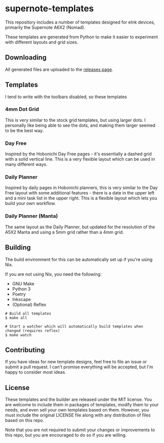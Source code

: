 # supernote-templates

This repository includes a number of templates designed for eInk devices,
primarily the Supernote A6X2 (Nomad).

These templates are generated from Python to make it easier to experiment with
different layouts and grid sizes.

## Downloading

All generated files are uploaded to the [releases
page](https://github.com/belak/supernote-templates/releases).

## Templates

I tend to write with the toolbars disabled, so these templates

### 4mm Dot Grid

This is very similar to the stock grid templates, but using larger dots. I
personally like being able to see the dots, and making them larger seemed to be
the best way.

### Day Free

Inspired by the Hobonichi Day Free pages - it's essentially a dashed grid with a
solid vertical line. This is a very flexible layout which can be used in many
different ways.

### Daily Planner

Inspired by daily pages in Hobonichi planners, this is very similar to the Day
Free layout with some additional features - there is a date in the upper left
and a mini task list in the upper right. This is a flexible layout which lets
you build your own workflow.

### Daily Planner (Manta)

The same layout as the Daily Planner, but updated for the resolution of the A5X2
Manta and using a 5mm grid rather than a 4mm grid.

## Building

The build environment for this can be automatically set up if you're using Nix.

If you are not using Nix, you need the following:

- GNU Make
- Python 3
- Poetry
- Inkscape
- (Optional) Reflex

```
# Build all templates
$ make all

# Start a watcher which will automatically build templates when changed (requires reflex)
$ make watch
```

## Contributing

If you have ideas for new template designs, feel free to file an issue or submit
a pull request. I can't promise everything will be accepted, but I'm happy to
consider most ideas.

## License

These templates and the builder are released under the MIT license. You are
welcome to include them in packages of templates, modify them to your needs, and
even sell your own templates based on them. However, you must include the
original LICENSE file along with any distribution of files based on this repo.

Note that you are not required to submit your changes or improvements to this
repo, but you are encouraged to do so if you are willing.

